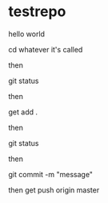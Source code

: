# testrepo

hello world 

cd whatever it's called

then 

git status

then 

get add . 

then 

git status

then 

git commit -m "message"

then 
get push origin master 